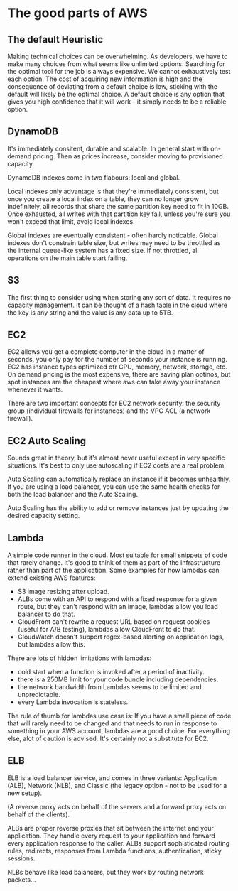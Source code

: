 # The good parts of AWS

## The default Heuristic

Making technical choices can be overwhelming. As developers, we have to make many choices from what seems like unlimited options.
Searching for the optimal tool for the job is always expensive. We cannot exhaustively test each option.
The cost of acquiring new information is high and the consequence of deviating from a default choice is low, sticking with the default will likely be the optimal choice.
A default choice is any option that gives you high confidence that it will work - it simply needs to be a reliable option.

## DynamoDB

It's immediately consitent, durable and scalable.
In general start with on-demand pricing. Then as prices increase, consider moving to provisioned capacity.

DynamoDB indexes come in two flabours: local and global.

Local indexes only advantage is that they're immediately consistent, but once you create a local index on a table,
they can no longer grow indefinitely, all records that share the same partition key need to fit in 10GB.
Once exhausted, all writes with that partition key fail, unless you're sure you won't exceed that limit, avoid local indexes.

Global indexes are eventually consistent - often hardly noticable.
Global indexes don't constrain table size, but writes may need to be throttled as the internal queue-like system has a fixed size.
If not throttled, all operations on the main table start failing.

## S3

The first thing to consider using when storing any sort of data. It requires no capacity management.
It can be thought of a hash table in the cloud where the key is any string and the value is any data up to 5TB.

## EC2

EC2 allows you get a complete computer in the cloud in a matter of seconds, you only pay for the number of seconds
your instance is running.
EC2 has instance types optimized ofr CPU, memory, network, storage, etc.
On demand pricing is the most expensive, there are saving plan optinos, but spot instances are the cheapest where aws can take away your instance whenever it wants.

There are two important concepts for EC2 network security: the security group (individual firewalls for instances) and the VPC ACL (a network firewall).

## EC2 Auto Scaling

Sounds great in theory, but it's almost never useful except in very specific situations.
It's best to only use autoscaling if EC2 costs are a real problem.

Auto Scaling can automatically replace an instance if it becomes unhealthly.
If you are using a load balancer, you can use the same health checks for both the load balancer and the Auto Scaling.

Auto Scaling has the ability to add or remove instances just by updating the desired capacity setting.

## Lambda

A simple code runner in the cloud.
Most suitable for small snippets of code that rarely change. It's good to think of them as part of the infrastructure rather than part of the application.
Some examples for how lambdas can extend existing AWS features:
+ S3 image resizing after upload.
+ ALBs come with an API to respond with a fixed response for a given route, but they can't respond with an image, lambdas allow you load balancer to do that.
+ CloudFront can't rewrite a request URL based on request cookies (useful for A/B testing), lambdas allow CloudFront to do that.
+ CloudWatch doesn't support regex-based alerting on application logs, but lambdas allow this.

There are lots of hidden limitations with lambdas:
+ cold start when a function is invoked after a period of inactivity.
+ there is a 250MB limit for your code bundle including dependencies.
+ the network bandwidth from Lambdas seems to be limited and unpredictable.
+ every Lambda invocation is stateless.

The rule of thumb for lambdas use case is:
If you have a small piece of code that will rarely need to be changed and that needs to run in response to something in your AWS account, lambdas are a good choice.
For everything else, alot of caution is advised.
It's certainly not a substitute for EC2.

## ELB

ELB is a load balancer service, and comes in three variants: Application (ALB), Network (NLB), and Classic (the legacy option - not to be used for a new setup).

(A reverse proxy acts on behalf of the servers and a forward proxy acts on behalf of the clients).

ALBs are proper reverse proxies that sit between the internet and your application.
They handle every request to your application and forward every application response to the caller.
ALBs support sophisticated routing rules, redirects, responses from Lambda functions, authentication, sticky sessions.

NLBs behave like load balancers, but they work by routing network packets...
